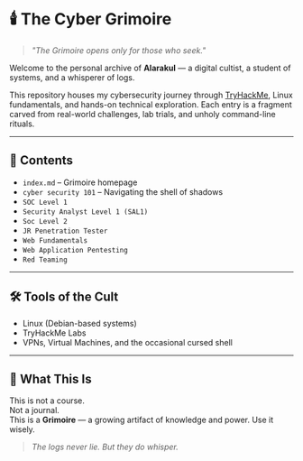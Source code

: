 # 🕯️ The Cyber Grimoire

> *"The Grimoire opens only for those who seek."*

Welcome to the personal archive of **Alarakul** — a digital cultist, a student of systems, and a whisperer of logs.

This repository houses my cybersecurity journey through [TryHackMe](https://tryhackme.com), Linux fundamentals, and hands-on technical exploration. Each entry is a fragment carved from real-world challenges, lab trials, and unholy command-line rituals.

---

## 📜 Contents

- `index.md` – Grimoire homepage  
- `cyber security 101` – Navigating the shell of shadows  
- `SOC Level 1`
- `Security Analyst Level 1 (SAL1)`
- `Soc Level 2`
- `JR Penetration Tester`
- `Web Fundamentals`
- `Web Application Pentesting`
- `Red Teaming`

---

## 🛠️ Tools of the Cult
- Linux (Debian-based systems)
- TryHackMe Labs
- VPNs, Virtual Machines, and the occasional cursed shell

---

## 🔮 What This Is

This is not a course.  
Not a journal.  
This is a **Grimoire** — a growing artifact of knowledge and power. Use it wisely.

> *The logs never lie. But they do whisper.*
